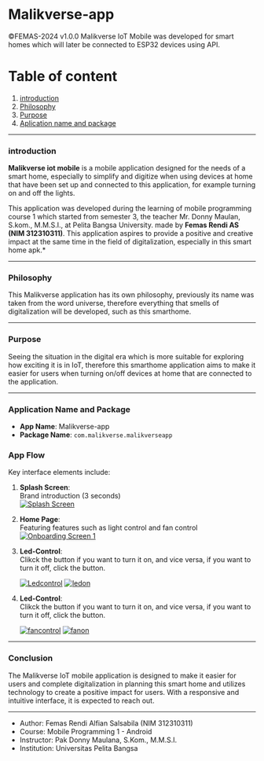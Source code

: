 # Malikverse-app
©FEMAS-2024 v1.0.0  Malikverse IoT Mobile was developed for smart homes which will later be connected to ESP32 devices using API.


# Table of content

 1.  [introduction](https://github.com/angfemas/Malikverse-app/blob/main/README.md#introduction)
 2.  [Philosophy](https://github.com/angfemas/Malikverse-app/blob/main/README.md#philosophy)
 3. [Purpose](https://github.com/angfemas/Malikverse-app/blob/main/README.md#purpose)
 4. [Aplication name and package](https://github.com/angfemas/Malikverse-app/blob/main/README.md#application-name-and-package)
____

### introduction

**Malikverse iot mobile** is a mobile application designed for the needs of a smart home, especially to simplify and digitize when using devices at home that have been set up and connected to this application, for example turning on and off the lights.

This application was developed during the learning of mobile programming course 1 which started from semester 3, the teacher Mr. Donny Maulan, S.kom., M.M.S.I., at Pelita Bangsa University. made by **Femas Rendi AS (NIM 312310311)**.
This application aspires to provide a positive and creative impact at the same time in the field of digitalization, especially in this smart home apk.*
___
### Philosophy

  
This Malikverse application has its own philosophy, previously its name was taken from the word universe, therefore everything that smells of digitalization will be developed, such as this smarthome.


___

### Purpose

  
Seeing the situation in the digital era which is more suitable for exploring how exciting it is in IoT, therefore this smarthome application aims to make it easier for users when turning on/off devices at home that are connected to the application.


___
### Application Name and Package

-   **App Name**: Malikverse-app
-   **Package Name**:  `com.malikverse.malikverseapp`

### App Flow

[](https://github.com/angfemas/malikverse_app_1/blob/main/README.md#app-flow)

Key interface elements include:

1.  **Splash Screen**:  
    Brand introduction (3 seconds)  
    [![Splash Screen](https://github.com/angfemas/malikverse_app_1/blob/main/UI_Concept/splash_screen.png)](https://github.com/angfemas/malikverse_app_1/blob/main/UI_Concept/splash_screen.png)
    
2.  **Home Page**:  
    Featuring features such as light control and fan control  
    [![Onboarding Screen 1](https://github.com/angfemas/malikverse_app_1/blob/main/UI_Concept/main_activity.png)](https://github.com/angfemas/malikverse_app_1/blob/main/UI_Concept/main_activity.png)
    
3.  **Led-Control**:  
    Clikck the button if you want to turn it on, and vice versa, if you want to turn it off, click the button.
    
    [![Ledcontrol](https://github.com/angfemas/malikverse_app_1/blob/main/UI_Concept/led_control.png)](https://github.com/angfemas/malikverse_app_1/blob/main/UI_Concept/led_control.png)
    [![ledon](https://github.com/angfemas/malikverse_app_1/blob/main/UI_Concept/led_control_on.png)](https://github.com/angfemas/malikverse_app_1/blob/main/UI_Concept/led_control_on.png)
    
4.  **Led-Control**:  
    Clikck the button if you want to turn it on, and vice versa, if you want to turn it off, click the button.
    
    [![fancontrol](https://github.com/angfemas/malikverse_app_1/blob/main/UI_Concept/fan_control.png)](https://github.com/angfemas/malikverse_app_1/blob/main/UI_Concept/fan_control.png)
    [![fanon](https://github.com/angfemas/malikverse_app_1/blob/main/UI_Concept/fan_control_on.png)](https://github.com/angfemas/malikverse_app_1/blob/main/UI_Concept/fan_control_on.png)

___
### Conclusion

The Malikverse IoT mobile application is designed to make it easier for users and complete digitalization in planning this smart home and utilizes technology to create a positive impact for users. With a responsive and intuitive interface, it is expected to reach out.
___
 - Author: Femas Rendi Alfian Salsabila (NIM 312310311)
 - Course: Mobile Programming 1 - Android
 - Instructor: Pak Donny Maulana, S.Kom., M.M.S.I.
 - Institution: Universitas Pelita Bangsa

